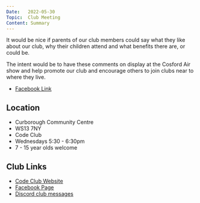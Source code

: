 ```yaml
---
Date:   2022-05-30
Topic:  Club Meeting
Content: Summary
---
```

It would be nice if parents of our club members could say what they like about our club,  why their children attend and what benefits there are, or could be.

The intent would be to have these comments on display at the Cosford Air show and help promote our club and encourage others to join clubs near to where they live.

* [Facebook Link](https://www.facebook.com/1481985248595237/posts/4896456010481460/)

## Location

* Curborough Community Centre
* WS13 7NY
* Code Club
* Wednesdays 5:30 - 6:30pm
* 7 - 15 year olds welcome

## Club Links

* [Code Club Website](https://lichfield-code-club.github.io/)
* [Facebook Page](https://www.facebook.com/LichfieldCoders)
* [Discord club messages](https://discord.gg/szz6xGK)
